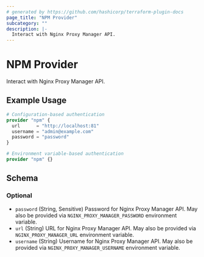 ```yaml
---
# generated by https://github.com/hashicorp/terraform-plugin-docs
page_title: "NPM Provider"
subcategory: ""
description: |-
  Interact with Nginx Proxy Manager API.
---
```


# NPM Provider

Interact with Nginx Proxy Manager API.

## Example Usage

```terraform
# Configuration-based authentication
provider "npm" {
  url      = "http://localhost:81"
  username = "admin@example.com"
  password = "password"
}

# Environment variable-based authentication
provider "npm" {}
```

<!-- schema generated by tfplugindocs -->
## Schema

### Optional

- `password` (String, Sensitive) Password for Nginx Proxy Manager API. May also be provided via `NGINX_PROXY_MANAGER_PASSWORD` environment variable.
- `url` (String) URL for Nginx Proxy Manager API. May also be provided via `NGINX_PROXY_MANAGER_URL` environment variable.
- `username` (String) Username for Nginx Proxy Manager API. May also be provided via `NGINX_PROXY_MANAGER_USERNAME` environment variable.
